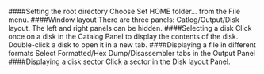 ####Setting the root directory
Choose Set HOME folder... from the File menu.
####Window layout
There are three panels: Catlog/Output/Disk layout. The left and right panels can be hidden.
####Selecting a disk
Click once on a disk in the Catalog Panel to display the contents of the disk. Double-click a disk to open it in a new tab.
####Displaying a file in different formats
Select Formatted/Hex Dump/Disassembler tabs in the Output Panel
####Displaying a disk sector
Click a sector in the Disk layout Panel.

